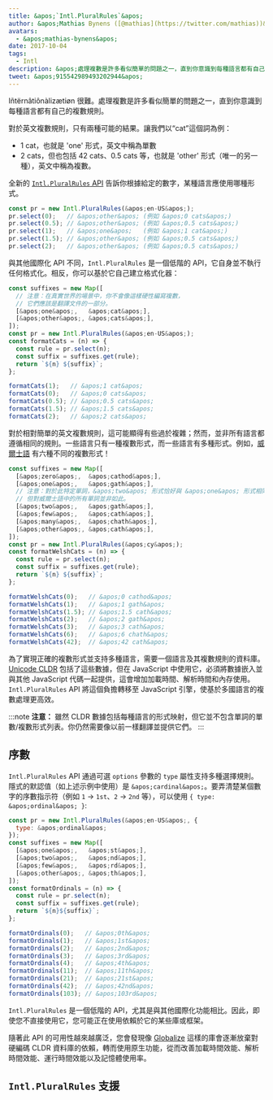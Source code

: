 ```yaml
---
title: &apos;`Intl.PluralRules`&apos;
author: &apos;Mathias Bynens ([@mathias](https://twitter.com/mathias))&apos;
avatars:
  - &apos;mathias-bynens&apos;
date: 2017-10-04
tags:
  - Intl
description: &apos;處理複數是許多看似簡單的問題之一，直到你意識到每種語言都有自己的複數規則。`Intl.PluralRules` API 可以幫助！&apos;
tweet: &apos;915542989493202944&apos;
---
```

Iñtërnâtiônàlizætiøn 很難。處理複數是許多看似簡單的問題之一，直到你意識到每種語言都有自己的複數規則。

對於英文複數規則，只有兩種可能的結果。讓我們以“cat”這個詞為例：

- 1 cat，也就是 &apos;one&apos; 形式，英文中稱為單數
- 2 cats，但也包括 42 cats、0.5 cats 等，也就是 &apos;other&apos; 形式（唯一的另一種），英文中稱為複數。

全新的 [`Intl.PluralRules` API](https://github.com/tc39/proposal-intl-plural-rules) 告訴你根據給定的數字，某種語言應使用哪種形式。

```js
const pr = new Intl.PluralRules(&apos;en-US&apos;);
pr.select(0);   // &apos;other&apos; (例如 &apos;0 cats&apos;)
pr.select(0.5); // &apos;other&apos; (例如 &apos;0.5 cats&apos;)
pr.select(1);   // &apos;one&apos;   (例如 &apos;1 cat&apos;)
pr.select(1.5); // &apos;other&apos; (例如 &apos;0.5 cats&apos;)
pr.select(2);   // &apos;other&apos; (例如 &apos;0.5 cats&apos;)
```

<!--truncate-->
與其他國際化 API 不同，`Intl.PluralRules` 是一個低階的 API，它自身並不執行任何格式化。相反，你可以基於它自己建立格式化器：

```js
const suffixes = new Map([
  // 注意：在真實世界的場景中，你不會像這樣硬性編寫複數，
  // 它們應該是翻譯文件的一部分。
  [&apos;one&apos;,   &apos;cat&apos;],
  [&apos;other&apos;, &apos;cats&apos;],
]);
const pr = new Intl.PluralRules(&apos;en-US&apos;);
const formatCats = (n) => {
  const rule = pr.select(n);
  const suffix = suffixes.get(rule);
  return `${n} ${suffix}`;
};

formatCats(1);   // &apos;1 cat&apos;
formatCats(0);   // &apos;0 cats&apos;
formatCats(0.5); // &apos;0.5 cats&apos;
formatCats(1.5); // &apos;1.5 cats&apos;
formatCats(2);   // &apos;2 cats&apos;
```

對於相對簡單的英文複數規則，這可能顯得有些過於複雜；然而，並非所有語言都遵循相同的規則。一些語言只有一種複數形式，而一些語言有多種形式。例如，[威爾士語](http://unicode.org/cldr/charts/latest/supplemental/language_plural_rules.html#rules) 有六種不同的複數形式！

```js
const suffixes = new Map([
  [&apos;zero&apos;,  &apos;cathod&apos;],
  [&apos;one&apos;,   &apos;gath&apos;],
  // 注意：對於此特定單詞，&apos;two&apos; 形式恰好與 &apos;one&apos; 形式相同，
  // 但對威爾士語中的所有單詞並非如此。
  [&apos;two&apos;,   &apos;gath&apos;],
  [&apos;few&apos;,   &apos;cath&apos;],
  [&apos;many&apos;,  &apos;chath&apos;],
  [&apos;other&apos;, &apos;cath&apos;],
]);
const pr = new Intl.PluralRules(&apos;cy&apos;);
const formatWelshCats = (n) => {
  const rule = pr.select(n);
  const suffix = suffixes.get(rule);
  return `${n} ${suffix}`;
};

formatWelshCats(0);   // &apos;0 cathod&apos;
formatWelshCats(1);   // &apos;1 gath&apos;
formatWelshCats(1.5); // &apos;1.5 cath&apos;
formatWelshCats(2);   // &apos;2 gath&apos;
formatWelshCats(3);   // &apos;3 cath&apos;
formatWelshCats(6);   // &apos;6 chath&apos;
formatWelshCats(42);  // &apos;42 cath&apos;
```

為了實現正確的複數形式並支持多種語言，需要一個語言及其複數規則的資料庫。[Unicode CLDR](http://cldr.unicode.org/) 包括了這些數據，但在 JavaScript 中使用它，必須將數據嵌入並與其他 JavaScript 代碼一起提供，這會增加加載時間、解析時間和內存使用。`Intl.PluralRules` API 將這個負擔轉移至 JavaScript 引擎，使基於多國語言的複數處理更高效。

:::note
**注意：** 雖然 CLDR 數據包括每種語言的形式映射，但它並不包含單詞的單數/複數形式列表。你仍然需要像以前一樣翻譯並提供它們。
:::

## 序數

`Intl.PluralRules` API 通過可選 `options` 參數的 `type` 屬性支持多種選擇規則。隱式的默認值（如上述示例中使用）是 `&apos;cardinal&apos;`。要弄清楚某個數字的序數指示符（例如 `1` → `1st`、`2` → `2nd` 等），可以使用 `{ type: &apos;ordinal&apos; }`:

```js
const pr = new Intl.PluralRules(&apos;en-US&apos;, {
  type: &apos;ordinal&apos;
});
const suffixes = new Map([
  [&apos;one&apos;,   &apos;st&apos;],
  [&apos;two&apos;,   &apos;nd&apos;],
  [&apos;few&apos;,   &apos;rd&apos;],
  [&apos;other&apos;, &apos;th&apos;],
]);
const formatOrdinals = (n) => {
  const rule = pr.select(n);
  const suffix = suffixes.get(rule);
  return `${n}${suffix}`;
};

formatOrdinals(0);   // &apos;0th&apos;
formatOrdinals(1);   // &apos;1st&apos;
formatOrdinals(2);   // &apos;2nd&apos;
formatOrdinals(3);   // &apos;3rd&apos;
formatOrdinals(4);   // &apos;4th&apos;
formatOrdinals(11);  // &apos;11th&apos;
formatOrdinals(21);  // &apos;21st&apos;
formatOrdinals(42);  // &apos;42nd&apos;
formatOrdinals(103); // &apos;103rd&apos;
```

`Intl.PluralRules` 是一個低階的 API，尤其是與其他國際化功能相比。因此，即使您不直接使用它，您可能正在使用依賴於它的某些庫或框架。

隨著此 API 的可用性越來越廣泛，您會發現像 [Globalize](https://github.com/globalizejs/globalize#plural-module) 這樣的庫會逐漸放棄對硬編碼 CLDR 資料庫的依賴，轉而使用原生功能，從而改善加載時間效能、解析時間效能、運行時間效能以及記憶體使用率。

## `Intl.PluralRules` 支援

<feature-support chrome="63 /blog/v8-release-63"
                 firefox="58"
                 safari="13"
                 nodejs="10"
                 babel="no"></feature-support>
